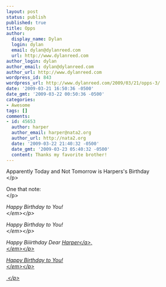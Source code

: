 ```yaml
---
layout: post
status: publish
published: true
title: Opps
author:
  display_name: Dylan
  login: dylan
  email: dylan@dylanreed.com
  url: http://www.dylanreed.com
author_login: dylan
author_email: dylan@dylanreed.com
author_url: http://www.dylanreed.com
wordpress_id: 843
wordpress_url: http://www.dylanreed.com/2009/03/21/opps-3/
date: '2009-03-21 16:50:36 -0500'
date_gmt: '2009-03-22 00:50:36 -0500'
categories:
- Awesome
tags: []
comments:
- id: 45653
  author: harper
  author_email: harper@nata2.org
  author_url: http://nata2.org
  date: '2009-03-22 21:40:32 -0500'
  date_gmt: '2009-03-23 05:40:32 -0500'
  content: Thanks my favorite brother!
---
```

<p>Apparently Today and Not Tomorrow is Harpers's Birthday<br />
<&#47;p>
<p>One that note:<br />
<&#47;p>
<p><em>Happy Birthday to You!<br />
<&#47;em><&#47;p>
<p><em>Happy Birthday to You!<br />
<&#47;em><&#47;p>
<p><em>Happy Biiirthday Dear <a href="http:&#47;&#47;www.nata2.org">Harper<&#47;a>,<br />
<&#47;em><&#47;p>
<p><em>Happy Birthday to You!<br />
<&#47;em><&#47;p>
<p>
&nbsp;<&#47;p></p>
